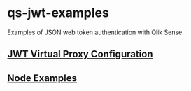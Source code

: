 # qs-jwt-examples
Examples of JSON web token authentication with Qlik Sense.

## [JWT Virtual Proxy Configuration](docs/vpconfig.md)

## [Node Examples](node-examples/README.md)
